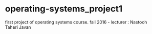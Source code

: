 # operating-systems_project1
first project of operating systems course. fall 2016 - lecturer : Nastooh Taheri Javan
